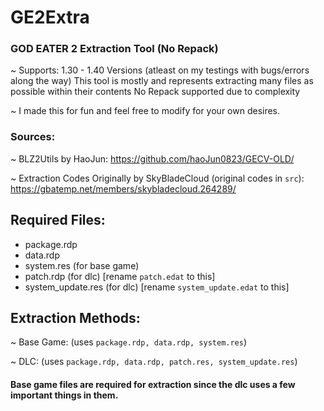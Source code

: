 # GE2Extra
### GOD EATER 2 Extraction Tool (No Repack)

~ Supports: 1.30 - 1.40 Versions (atleast on my testings with bugs/errors along the way)
This tool is mostly and represents extracting many files as possible within their contents
No Repack supported due to complexity

~ I made this for fun and feel free to modify for your own desires.

### Sources:

~ BLZ2Utils by HaoJun: https://github.com/haoJun0823/GECV-OLD/

~ Extraction Codes Originally by SkyBladeCloud (original codes in `src`): https://gbatemp.net/members/skybladecloud.264289/

## Required Files:
- package.rdp
- data.rdp
- system.res (for base game)
- patch.rdp (for dlc) [rename `patch.edat` to this]
- system_update.res (for dlc) [rename `system_update.edat` to this]

## Extraction Methods:
~ Base Game: (uses `package.rdp, data.rdp, system.res`)

~ DLC: (uses `package.rdp, data.rdp, patch.res, system_update.res`)


#### Base game files are required for extraction since the dlc uses a few important things in them.